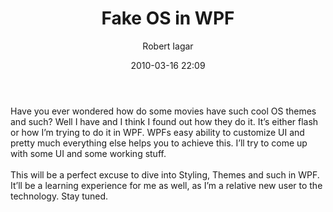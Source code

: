 ﻿---
layout: post
title: Fake OS in WPF
date: 2010-03-16 22:09
author: "Robert Iagar"
comments: true
tags: [WPF]
---
Have you ever wondered how do some movies have such cool OS themes and such? Well I have and I think I found out how they do it. It’s either flash or how I’m trying to do it in WPF. WPFs easy ability to customize UI and pretty much everything else helps you to achieve this. I’ll try to come up with some UI and some working stuff.<br /><br />This will be a perfect excuse to dive into Styling, Themes and such in WPF. It’ll be a learning experience for me as well, as I’m a relative new user to the technology. Stay tuned.
